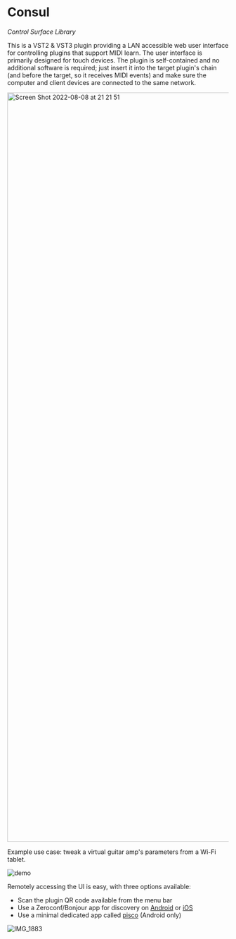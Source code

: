 # Consul

*Control Surface Library*

This is a VST2 & VST3 plugin providing a LAN accessible web user interface for controlling plugins that support MIDI learn. The user interface is primarily designed for touch devices. The plugin is self-contained and no additional software is required; just insert it into the target plugin's chain (and before the target, so it receives MIDI events) and make sure the computer and client devices are connected to the same network.

<img width="1706" alt="Screen Shot 2022-08-08 at 21 21 51" src="https://user-images.githubusercontent.com/930494/183497638-e4ba0099-f273-425c-ae7b-5914a82c26c9.png">

Example use case: tweak a virtual guitar amp's parameters from a Wi-Fi tablet.

![demo](https://user-images.githubusercontent.com/930494/181484970-1d439e1c-4f45-40f8-afb9-02b49b325a5d.gif)

Remotely accessing the UI is easy, with three options available:

- Scan the plugin QR code available from the menu bar
- Use a Zeroconf/Bonjour app for discovery on [Android](https://play.google.com/store/apps/details?id=de.wellenvogel.bonjourbrowser) or [iOS](https://apps.apple.com/us/app/bonjour-search-for-http-web-in-wi-fi/id1097517829)
- Use a minimal dedicated app called [pisco](https://github.com/lucianoiam/pisco) (Android only)

![IMG_1883](https://user-images.githubusercontent.com/930494/180954991-4a5f0d41-a07c-4394-a493-6f7f341ed7cf.jpg)
